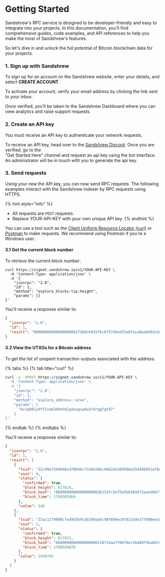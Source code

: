 # Getting Started

Sandshrew's RPC service is designed to be developer-friendly and easy to integrate into your projects. In this documentation, you'll find comprehensive guides, code examples, and API references to help you make the most of Sandshrew's features.

So let's dive in and unlock the full potential of Bitcoin blockchain data for your projects.

### 1. Sign up with Sandshrew[​](https://docs.infura.io/getting-started#1-sign-up-to-infura) <a href="#id-1-sign-up-to-infura" id="id-1-sign-up-to-infura"></a>

To sign up for an account on the Sandshrew website, enter your details, and select **CREATE ACCOUNT**.

To activate your account, verify your email address by clicking the link sent to your inbox.

Once verified, you’ll be taken to the Sandshrew Dashboard where you can view analytics and raise support requests.

### 2. Create an API key[​](https://docs.infura.io/getting-started#2-create-an-api-key) <a href="#id-2-create-an-api-key" id="id-2-create-an-api-key"></a>

You must receive an API key to authenticate your network requests.

To receive an API key, head over to the [Sandshrew Discord](https://discord.gg/vdBAWbMe). Once you are verified, go to the \
"Get Started Here" channel and request an api key using the bot interface. An administrator will be in touch with you to generate the api key.

### 3. Send requests[​](https://docs.infura.io/getting-started#3-send-requests) <a href="#id-3-send-requests" id="id-3-send-requests"></a>

Using your new the API key, you can now send RPC requests. The following examples interact with the Sandshrew indexer by RPC requests using HTTPS.

{% hint style="info" %}
* All requests are `POST` requests.
* Replace YOUR-API-KEY with your own unique API key.
{% endhint %}

You can use a tool such as the [Client Uniform Resource Locator (curl)](https://docs.infura.io/learn/curl) or [Postman](https://www.postman.com/downloads/) to make requests. We recommend using Postman if you're a Windows user.

#### 3.1 Get the current block number[​](https://docs.infura.io/getting-started#31-get-the-current-block-number) <a href="#id-31-get-the-current-block-number" id="id-31-get-the-current-block-number"></a>

To retrieve the current block number:

```
curl https://signet.sandshrew.io/v1/YOUR-API-KEY \
  -H 'Content-Type: application/json' \
  -d '{
    "jsonrpc": "2.0", 
    "id": 1, 
    "method": "esplora_blocks:tip:height",
    "params": []
}'
```

You'll receive a response similar to:

```json
{
  "jsonrpc": "2.0",
  "id": 1,
  "result": "00000000000000000002738dc6915fbc6757dbed33a0faca0aa6402e2e6a3355"
}
```

#### 3.2 View the UTXOs for a Bitcoin address <a href="#id-32-view-the-ether-balance-of-a-specified-contract" id="id-32-view-the-ether-balance-of-a-specified-contract"></a>

To get the list of unspent transaction outputs associated with the address.

{% tabs %}
{% tab title="curl" %}
```sh
curl -s -XPOST https://signet.sandshrew.io/v1/YOUR-API-KEY \
  -H 'Content-Type: application/json' \
  -d '{
    "jsonrpc": "2.0", 
    "id": 1, 
    "method": "esplora_address::utxo",
    "params": [
      "bc1q90ly9f57xa6349nhdjq4zwguq4w2rdrqgfgtd7"
    ]
}'
```
{% endtab %}
{% endtabs %}

You'll receive a response similar to:

```json
{
  "jsonrpc": "2.0",
  "id": 1,
  "result": [
    {
      "txid": "32c99ef2048481d70040c7338e50bc9682de389506a55448b051ef8d893aee6e",
      "vout": 0,
      "status": {
        "confirmed": true,
        "block_height": 817824,
        "block_hash": "000000000000000000036133fc5e75e5bb3656f2aaedb6f7a06e1997e1627bd7",
        "block_time": 1700585869
      },
      "value": 546
    },
    {
      "txid": "23ac1179890cfed9d3b9cdb290ad4c98f890ec0781a3de1f7600ee5d48e06853",
      "vout": 1,
      "status": {
        "confirmed": true,
        "block_height": 817831,
        "block_hash": "000000000000000000013873daaff66f8ec5b48075babbfcccac831a00c8c767",
        "block_time": 1700589870
      },
      "value": 2948765
    }
  ]
}
```
